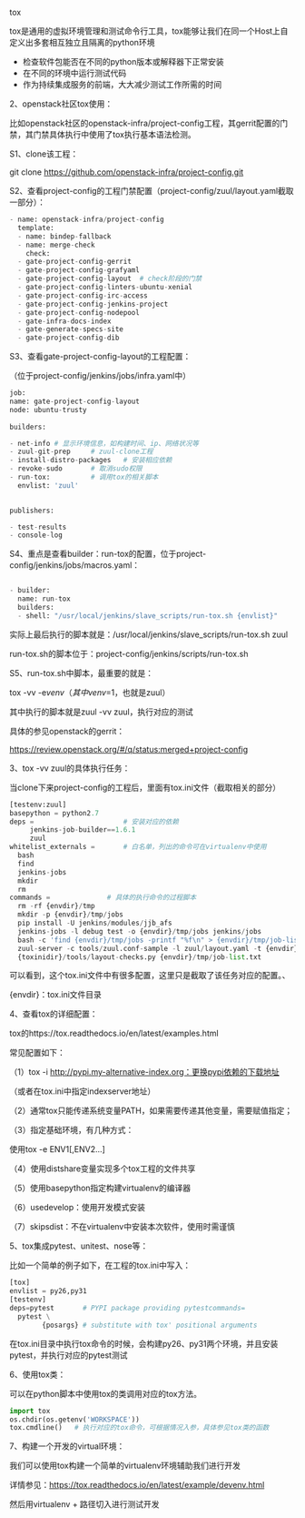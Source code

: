 tox

tox是通用的虚拟环境管理和测试命令行工具，tox能够让我们在同一个Host上自定义出多套相互独立且隔离的python环境

- 检查软件包能否在不同的python版本或解释器下正常安装
- 在不同的环境中运行测试代码
- 作为持续集成服务的前端，大大减少测试工作所需的时间

2、openstack社区tox使用：

比如openstack社区的openstack-infra/project-config工程，其gerrit配置的门禁，其门禁具体执行中使用了tox执行基本语法检测。

S1、clone该工程：

git clone https://github.com/openstack-infra/project-config.git

S2、查看project-config的工程门禁配置（project-config/zuul/layout.yaml截取一部分）：

```python
- name: openstack-infra/project-config            
  template:                                       
  - name: bindep-fallback                       
  - name: merge-check                           
    check:                                          
  - gate-project-config-gerrit                  
  - gate-project-config-grafyaml                
  - gate-project-config-layout	# check阶段的门禁                  
  - gate-project-config-linters-ubuntu-xenial   
  - gate-project-config-irc-access              
  - gate-project-config-jenkins-project         
  - gate-project-config-nodepool                
  - gate-infra-docs-index                       
  - gate-generate-specs-site                    
  - gate-project-config-dib  
```

S3、查看gate-project-config-layout的工程配置：

（位于project-config/jenkins/jobs/infra.yaml中）

```python
job:                                    
name: gate-project-config-layout      
node: ubuntu-trusty                   
                                      
builders:                             

- net-info # 显示环境信息，如构建时间、ip、网络状况等                         
- zuul-git-prep   	# zuul-clone工程                  
- install-distro-packages   # 安装相应依赖        
- revoke-sudo   	# 取消sudo权限                    
- run-tox:      	# 调用tox的相关脚本              
  envlist: 'zuul'                 
                                  

publishers:                           

- test-results                      
- console-log       
```



S4、重点是查看builder：run-tox的配置，位于project-config/jenkins/jobs/macros.yaml：

```python

- builder:                                                             
  name: run-tox                                                      
  builders:                                                          
  - shell: "/usr/local/jenkins/slave_scripts/run-tox.sh {envlist}"
```

实际上最后执行的脚本就是：/usr/local/jenkins/slave_scripts/run-tox.sh zuul

run-tox.sh的脚本位于：project-config/jenkins/scripts/run-tox.sh

S5、run-tox.sh中脚本，最重要的就是：

tox -vv -e$venv （其中venv=$1，也就是zuul）

其中执行的脚本就是zuul -vv zuul，执行对应的测试

具体的参见openstack的gerrit：

https://review.openstack.org/#/q/status:merged+project-config



3、tox -vv zuul的具体执行任务：

当clone下来project-config的工程后，里面有tox.ini文件（截取相关的部分）

```python
[testenv:zuul]           
basepython = python2.7      
deps =                      # 安装对应的依赖    
     jenkins-job-builder==1.6.1    
     zuul              
whitelist_externals =    	# 白名单，列出的命令可在virtualenv中使用 
  bash     
  find                                                                                 
  jenkins-jobs                                                                         
  mkdir                                                                                 
  rm                                                                                   
commands =          	# 具体的执行命令的过程脚本          
  rm -rf {envdir}/tmp     
  mkdir -p {envdir}/tmp/jobs  
  pip install -U jenkins/modules/jjb_afs  
  jenkins-jobs -l debug test -o {envdir}/tmp/jobs jenkins/jobs  
  bash -c 'find {envdir}/tmp/jobs -printf "%f\n" > {envdir}/tmp/job-list.txt' 
  zuul-server -c tools/zuul.conf-sample -l zuul/layout.yaml -t {envdir}/tmp/job-list.txt   
  {toxinidir}/tools/layout-checks.py {envdir}/tmp/job-list.txt                            
```



可以看到，这个tox.ini文件中有很多配置，这里只是截取了该任务对应的配置。、

{envdir}：tox.ini文件目录



4、查看tox的详细配置：

tox的https://tox.readthedocs.io/en/latest/examples.html

常见配置如下：

（1）tox -i http://pypi.my-alternative-index.org：更换pypi依赖的下载地址

（或者在tox.ini中指定indexserver地址）

（2）通常tox只能传递系统变量PATH，如果需要传递其他变量，需要赋值指定；

（3）指定基础环境，有几种方式：

使用tox -e ENV1[,ENV2...]

（4）使用distshare变量实现多个tox工程的文件共享

（5）使用basepython指定构建virtualenv的编译器

（6）usedevelop：使用开发模式安装

（7）skipsdist：不在virtualenv中安装本次软件，使用时需谨慎



5、tox集成pytest、unitest、nose等：

比如一个简单的例子如下，在工程的tox.ini中写入：

```python
[tox]
envlist = py26,py31
[testenv]
deps=pytest       # PYPI package providing pytestcommands=
  pytest \
​        {posargs} # substitute with tox' positional arguments
```

在tox.ini目录中执行tox命令的时候，会构建py26、py31两个环境，并且安装pytest，并执行对应的pytest测试



6、使用tox类：

可以在python脚本中使用tox的类调用对应的tox方法。

```python
import tox
os.chdir(os.getenv('WORKSPACE'))
tox.cmdline()	# 执行对应的tox命令，可根据情况入参，具体参见tox类的函数
```



7、构建一个开发的virtual环境：

我们可以使用tox构建一个简单的virtualenv环境辅助我们进行开发

详情参见：https://tox.readthedocs.io/en/latest/example/devenv.html 

然后用virtualenv + 路径切入进行测试开发

